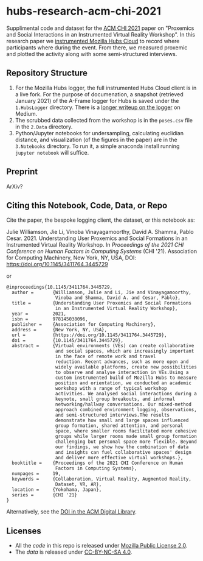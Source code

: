 # hubs-research-acm-chi-2021
Supplimental code and dataset for the [ACM CHI
2021](https://doi.org/10.1145/3411764.3445729) paper on "Proxemics and
Social Interactions in an Instrumented Virtual Reality Workshop".  In
this research paper we [instrumented Mozilla Hubs
Cloud](https://github.com/ayman/hubs/tree/hubs-cloud) to record where
participants where during the event.  From there, we measured proxemic
and plotted the activity along with some semi-structured interviews.

## Repository Structure
1. For the Mozilla Hubs logger, the full instrumented Hubs Cloud
   client is in a live fork.  For the purpose of documenation, a
   snapshot (retrieved January 2021) of the A-Frame logger for Hubs is
   saved under the `1.HubsLogger` directory. There is a [longer
   writeup on the
   logger](https://ayman.medium.com/vr-research-in-mozilla-hubs-63fd3002eedf)
   on Medium.
2. The scrubbed data collected from the workshop is in the `poses.csv`
   file in the `2.Data` directory.
3. Python/Jupyter notebooks for undersampling, calculating euclidian
   distance, and visualization (of the figures in the paper) are in
   the `3.Notebooks` directory.  To run it, a simple anaconda install
   running `jupyter notebook` will suffice.
   
## Preprint
ArXiv?

## Citing this Notebook, Code, Data, or Repo
Cite the paper, the bespoke logging client, the dataset, or this
notebook as:

Julie Williamson, Jie Li, Vinoba Vinayagamoorthy, David A. Shamma,
Pablo Cesar. 2021.  Understanding User Proxemics and Social Formations
in an Instrumented Virtual Reality Workshop. In _Proceedings of the_
_2021 CHI Conference on Human Factors in Computing Systems_ (CHI
'21). Association for Computing Machinery, New York, NY, USA, DOI:
https://doi.org/10.1145/3411764.3445729

or 

```
@inproceedings{10.1145/3411764.3445729,
  author =       {Williamson, Julie and Li, Jie and Vinayagamoorthy,
                  Vinoba and Shamma, David A. and Cesar, Pablo},
  title =        {Understanding User Proxemics and Social Formations
                  in an Instrumented Virtual Reality Workshop},
  year =         2021,
  isbn =         978145038096,
  publisher =    {Association for Computing Machinery},
  address =      {New York, NY, USA},
  url =          {https://doi.org/10.1145/3411764.3445729},
  doi =          {10.1145/3411764.3445729},
  abstract =     {Virtual environments (VEs) can create collaborative
                  and social spaces, which are increasingly important
                  in the face of remote work and travel
                  reduction. Recent advances, such as more open and
                  widely available platforms, create new possibilities
                  to observe and analyse interaction in VEs.Using a
                  custom instrumented build of Mozilla Hubs to measure
                  position and orientation, we conducted an academic
                  workshop with a range of typical workshop
                  activities. We analysed social interactions during a
                  keynote, small group breakouts, and informal
                  networking/hallway conversations. Our mixed-method
                  approach combined environment logging, observations,
                  and semi-structured interviews.The results
                  demonstrate how small and large spaces influenced
                  group formation, shared attention, and personal
                  space, where smaller rooms facilitated more cohesive
                  groups while larger rooms made small group formation
                  challenging but personal space more flexible. Beyond
                  our findings, we show how the combination of data
                  and insights can fuel collaborative spaces' design
                  and deliver more effective virtual workshops.},
  booktitle =    {Proceedings of the 2021 CHI Conference on Human
                  Factors in Computing Systems},
  numpages =     19,
  keywords =     {Collaboration, Virtual Reality, Augmented Reality,
                  Dataset, VR, AR},
  location =     {Yokohama, Japan},
  series =       {CHI '21}
}
```

Alternatively, see the [DOI in the ACM Digital
Library](https://doi.org/10.1145/3411764.3445729).

## Licenses
 * All the *code* in this repo is released under [Mozilla Public
License 2.0](https://github.com/ayman/hubs-research-2021/blob/main/LICENSE).
 * The *data* is released under [CC-BY-NC-SA
4.0](https://creativecommons.org/licenses/by-nc-sa/4.0/).

